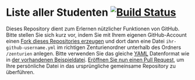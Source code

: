 # Liste aller Studenten [![Build Status](https://travis-ci.org/nordakademie-einfuehrung-java/studenten.svg?branch=master)](https://travis-ci.org/nordakademie-einfuehrung-java/studenten)

Dieses Repository dient zum Erlernen nützlicher Funktionen von GitHub. Bitte stellen Sie sich kurz vor, indem Sie mit Ihrem eigenen GitHub-Account einen [Fork dieses Repositories erzeugen](https://github.com/nordakademie-einfuehrung-java/studenten#fork-destination-box) und dort dann eine Datei ```ihr-github-username.yml``` im richtigen Zenturienordner unterhalb des Ordners ```/zenturien``` anlegen. Bitte verwenden Sie das gleiche [YAML](https://de.wikipedia.org/wiki/YAML) Datenformat wie in [der vorhandenen Beispieldatei](https://github.com/nordakademie-einfuehrung-java/studenten/blob/master/zenturien/i99a/bkimminich.yml). [Eröffnen Sie nun einen Pull Request](https://github.com/nordakademie-einfuehrung-java/studenten/compare), um Ihre persönliche Datei in das ursprüngliche gemeinsame Repository zu überführen.
